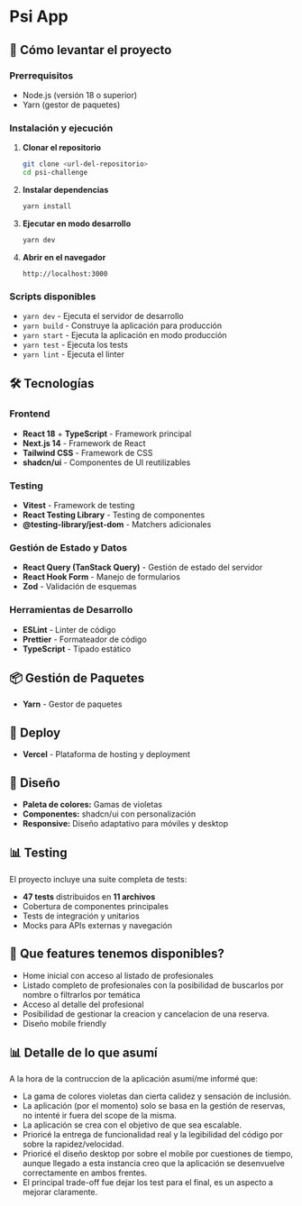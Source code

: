 # Psi App

## 🚀 Cómo levantar el proyecto

### Prerrequisitos
- Node.js (versión 18 o superior)
- Yarn (gestor de paquetes)

### Instalación y ejecución

1. **Clonar el repositorio**
   ```bash
   git clone <url-del-repositorio>
   cd psi-challenge
   ```

2. **Instalar dependencias**
   ```bash
   yarn install
   ```

3. **Ejecutar en modo desarrollo**
   ```bash
   yarn dev
   ```

4. **Abrir en el navegador**
   ```
   http://localhost:3000
   ```

### Scripts disponibles

- `yarn dev` - Ejecuta el servidor de desarrollo
- `yarn build` - Construye la aplicación para producción
- `yarn start` - Ejecuta la aplicación en modo producción
- `yarn test` - Ejecuta los tests
- `yarn lint` - Ejecuta el linter

## 🛠️ Tecnologías

### Frontend
- **React 18** + **TypeScript** - Framework principal
- **Next.js 14** - Framework de React
- **Tailwind CSS** - Framework de CSS
- **shadcn/ui** - Componentes de UI reutilizables

### Testing
- **Vitest** - Framework de testing
- **React Testing Library** - Testing de componentes
- **@testing-library/jest-dom** - Matchers adicionales

### Gestión de Estado y Datos
- **React Query (TanStack Query)** - Gestión de estado del servidor
- **React Hook Form** - Manejo de formularios
- **Zod** - Validación de esquemas

### Herramientas de Desarrollo
- **ESLint** - Linter de código
- **Prettier** - Formateador de código
- **TypeScript** - Tipado estático

## 📦 Gestión de Paquetes

- **Yarn** - Gestor de paquetes

## 🚀 Deploy

- **Vercel** - Plataforma de hosting y deployment

## 🎨 Diseño

- **Paleta de colores:** Gamas de violetas
- **Componentes:** shadcn/ui con personalización
- **Responsive:** Diseño adaptativo para móviles y desktop

## 📊 Testing

El proyecto incluye una suite completa de tests:
- **47 tests** distribuidos en **11 archivos**
- Cobertura de componentes principales
- Tests de integración y unitarios
- Mocks para APIs externas y navegación


## 🚀 Que features tenemos disponibles?
- Home inicial con acceso al listado de profesionales
- Listado completo de profesionales con la posibilidad de buscarlos por nombre o filtrarlos por temática
- Acceso al detalle del profesional
- Posibilidad de gestionar la creacion y cancelacion de una reserva.
- Diseño mobile friendly

## 📊 Detalle de lo que asumí
A la hora de la contruccion de la aplicación asumí/me informé que:
- La gama de colores violetas dan cierta calidez y sensación de inclusión.
- La aplicación (por el momento) solo se basa en la gestión de reservas, no intenté ir fuera del scope de la misma.
- La aplicación se crea con el objetivo de que sea escalable.
- Prioricé la entrega de funcionalidad real y la legibilidad del código por sobre la rapidez/velocidad.
- Prioricé el diseño desktop por sobre el mobile por cuestiones de tiempo, aunque llegado a esta instancia creo que la aplicación se desenvuelve correctamente en ambos frentes.
- El principal trade-off fue dejar los test para el final, es un aspecto a mejorar claramente.